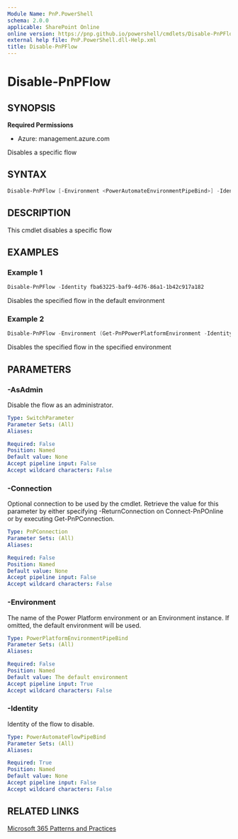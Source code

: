```yaml
---
Module Name: PnP.PowerShell
schema: 2.0.0
applicable: SharePoint Online
online version: https://pnp.github.io/powershell/cmdlets/Disable-PnPFlow.html
external help file: PnP.PowerShell.dll-Help.xml
title: Disable-PnPFlow
---
```

  
# Disable-PnPFlow

## SYNOPSIS

**Required Permissions**

* Azure: management.azure.com

Disables a specific flow

## SYNTAX

```powershell
Disable-PnPFlow [-Environment <PowerAutomateEnvironmentPipeBind>] -Identity <PowerAutomateFlowPipeBind> [-AsAdmin] [-Connection <PnPConnection>] 
```

## DESCRIPTION
This cmdlet disables a specific flow

## EXAMPLES

### Example 1
```powershell
Disable-PnPFlow -Identity fba63225-baf9-4d76-86a1-1b42c917a182
```

Disables the specified flow in the default environment

### Example 2
```powershell
Disable-PnPFlow -Environment (Get-PnPPowerPlatformEnvironment -Identity "myenvironment") -Identity fba63225-baf9-4d76-86a1-1b42c917a182
```

Disables the specified flow in the specified environment

## PARAMETERS

### -AsAdmin
Disable the flow as an administrator.

```yaml
Type: SwitchParameter
Parameter Sets: (All)
Aliases:

Required: False
Position: Named
Default value: None
Accept pipeline input: False
Accept wildcard characters: False
```

### -Connection
Optional connection to be used by the cmdlet.
Retrieve the value for this parameter by either specifying -ReturnConnection on Connect-PnPOnline or by executing Get-PnPConnection.

```yaml
Type: PnPConnection
Parameter Sets: (All)
Aliases:

Required: False
Position: Named
Default value: None
Accept pipeline input: False
Accept wildcard characters: False
```

### -Environment
The name of the Power Platform environment or an Environment instance. If omitted, the default environment will be used.

```yaml
Type: PowerPlatformEnvironmentPipeBind
Parameter Sets: (All)
Aliases:

Required: False
Position: Named
Default value: The default environment
Accept pipeline input: True
Accept wildcard characters: False
```

### -Identity
Identity of the flow to disable.

```yaml
Type: PowerAutomateFlowPipeBind
Parameter Sets: (All)
Aliases:

Required: True
Position: Named
Default value: None
Accept pipeline input: False
Accept wildcard characters: False
```


## RELATED LINKS

[Microsoft 365 Patterns and Practices](https://aka.ms/m365pnp)


